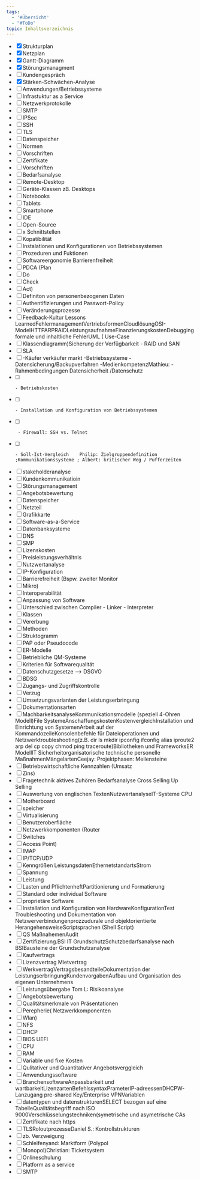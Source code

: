 ```yaml
---
tags:
  - '#Übersicht'
  - "#ToDo"
topic: Inhaltsverzeichnis
---
```


- [x] Strukturplan
- [x] Netzplan
- [x]  Gantt-Diagramm
- [x]  Störungsmanagment
- [ ]  Kundengespräch
- [x]  Stärken-Schwächen-Analyse
- [ ]  Anwendungen/Betriebssysteme
- [ ]  Infrastuktur as a Service
- [ ]  Netzwerkprotokolle
- [ ]  SMTP
- [ ]  IPSec
- [ ]  SSH
- [ ]  TLS
- [ ]  Datenspeicher
- [ ]  Normen
- [ ]  Vorschriften
- [ ]  Zertifikate
- [ ]  Vorschriften
- [ ]  Bedarfsanalyse
- [ ]  Remote-Desktop
- [ ]  Geräte-Klassen zB. Desktops
- [ ]  Notebooks
- [ ]  Tablets
- [ ]  Smartphone
- [ ]  IDE
- [ ]  Open-Source
- [ ]  x Schnittstellen
- [ ]  Kopatibilität
- [ ]  Instalationen und Konfigurationen von Betriebssystemen
- [ ]  Prozeduren und Fuktionen
- [ ] Softwareergonomie Barrierenfreiheit
- [ ]  PDCA (Plan
- [ ]  Do
- [ ]  Check
- [ ]  Act)
- [ ]  Definiton von personenbezogenen Daten
- [ ]  Authentifizierungen und Passwort-Policy
- [ ]  Veränderungsprozesse
- [ ]  Feedback-Kultur Lessons LearnedFehlermanagementVertriebsformenCloudlösungOSI-ModelHTTPARPRAIDLeistungsaufnahmeFinanzierungskostenDebugging formale und inhaltliche FehlerUML ( Use-Case
- [ ] Klassendiagramm)Sicherung der Verfügbarkeit - RAID und SAN
- [ ]  SLA
- [ ]  -Käufer verkäufer markt -Betriebssysteme -Datensicherung/Backupverfahren -MedienkompetenzMathieu:     - Rahmenbedingungen Datensicherheit /Datenschutz
- [ ]     - Betriebskosten
- [ ]     - Installation und Konfiguration von Betriebssystemen
- [ ]      - Firewall: SSH vs. Telnet
- [ ]     - Soll-Ist-Vergleich    Philip: Zielgruppendefinition ;Kommunikationssysteme ; Albert: kritischer Weg / Pufferzeiten
- [ ]  stakeholderanalyse
- [ ]  Kundenkommunikatioin
- [ ]  Störungsmanagement
- [ ]  Angebotsbewertung
- [ ]  Datenspeicher
- [ ]  Netzteil
- [ ]  Grafikkarte
- [ ]  Software-as-a-Service
- [ ]  Datenbanksysteme
- [ ]  DNS
- [ ]  SMP
- [ ]  Lizenskosten
- [ ]  Preisleistungsverhältnis
- [ ]  Nutzwertanalyse
- [ ]  IP-Konfiguration
- [ ]  Barrierefreiheit (Bspw. zweiter Monitor
- [ ]  Mikro)
- [ ]  Interoperabilität
- [ ]  Anpassung von Software
- [ ]  Unterschied zwischen Compiler - Linker - Interpreter
- [ ]  Klassen
- [ ]  Vererbung
- [ ]  Methoden
- [ ]  Struktogramm
- [ ]  PAP oder Pseudocode
- [ ]  ER-Modelle
- [ ]  Betriebliche QM-Systeme
- [ ]  Kriterien für Softwarequalität
- [ ]  Datenschutzgesetze --> DSGVO
- [ ]  BDSG
- [ ]  Zugangs- und Zugriffskontrolle
- [ ]  Verzug
- [ ]  Umsetzungsvarianten der Leistungserbringung
- [ ]  Dokumentationsarten
- [ ]  MachbarkeitsanalyseKommunikationsmodelle (speziell 4-Ohren Modell)File SystemeAnschaffungskostenKostenvergleichInstallation und Einrichtung von SystemenArbeit auf der KommandozeileKonsolenbefehle für Dateioperationen und Netzwerktroubleshooting(z.B. dir ls mkdir ipconfig ifconfig alias iproute2 arp del cp copy chmod ping traceroute)Bibliotheken und FrameworksER ModellIT Sicherheitorganisatorische technische personelle MaßnahmenMängelartenCeejay: Projektphasen: Meilensteine
- [ ]  Betriebswirtschaftliche Kennzahlen (Umsatz
- [ ]  Zins)
- [ ] Fragetechnik aktives Zuhören Bedarfsanalyse Cross Selling Up Selling
- [ ] Auswertung von englischen TextenNutzwertanalyseIT-Systeme CPU
- [ ]  Motherboard
- [ ]  speicher
- [ ]  Virtualisierung
- [ ]  Benutzeroberfläche
- [ ]  Netzwerkkomponenten (Router
- [ ]  Switches
- [ ]  Access Point)
- [ ]  IMAP
- [ ]  IP/TCP/UDP
- [ ]  Kenngrößen LeistungsdatenEthernetstandartsStrom
- [ ]  Spannung
- [ ]  Leistung
- [ ] Lasten und PflichtenheftPartitionierung und Formatierung
- [ ]  Standard oder individual Software
- [ ]  proprietäre Software
- [ ]  Installation und Konfiguration von HardwareKonfigurationTest Troubleshooting und Dokumentation von Netzwerverbindungenprozzudurale und objektorientierte HerangehensweiseScriptsprachen (Shell Script)
- [ ]  QS MaßnahemenAudit
- [ ]  Zertifizierung.BSI IT GrundschutzSchutzbedarfsanalyse nach BSIBausteine der Grundschutzanalyse
- [ ] Kaufvertrags
- [ ]  Lizenzvertrag Mietvertrag
- [ ]  WerkvertragVertragsbesandteileDokumentation der LeistungserbringungKundenvorgabenAufbau und Organisation des eigenen Unternehmens
- [ ]  Leistungsübergabe     Tom L: Risikoanalyse
- [ ]  Angebotsbewertung
- [ ] Qualitätsmerkmale von Präsentationen
- [ ]  Perepherie( Netzwerkkomponenten
- [ ]  Wlan)
- [ ]  NFS
- [ ]  DHCP
- [ ] BIOS UEFI
- [ ]  CPU
- [ ]  RAM
- [ ]  Variable und fixe Kosten
- [ ]  Qulitativer und Quantitativer Angebotsverggleich
- [ ]  Anwendungssoftware
- [ ]  BranchensoftwareAnpassbarkeit und wartbarkeitLizenzartenBefehlssyntaxPrameterIP-adreessenDHCPW-Lanzugang pre-shared Key/Enterprise VPNVariablen
- [ ]  datentypen und datenstrukturenSELECT bezogen auf eine TabelleQualitätsbegriff nach ISO 9000Verschlüsselungstechniken(symetrische und asymetrische CAs
- [ ]  Zertifikate nach https
- [ ]  TLSRoloutprozesseDaniel S.:    Kontrollstrukturen
- [ ]  zb. Verzweigung
- [ ]  Schleifenyand: Marktform (Polypol
- [ ]  Monopol)Christian: Ticketsystem
- [ ]  Onlineschulung
- [ ]  Platform as a service
- [ ]  SMTP